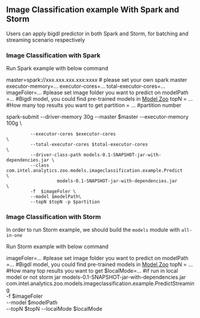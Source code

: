 ## Image Classification example With Spark and Storm

Users can apply bigdl predictor in both Spark and Storm, for batching and streaming scenario respectively

### Image Classification with Spark

Run Spark example with below command

master=spark://xxx.xxx.xxx.xxx:xxxx # please set your own spark master
executor-memory=...
executor-cores=...
total-executor-cores=...
imageFoler=...  #please set image folder you want to predict on
modelPath =... #Bigdl model, you could find pre-trained models in [Model Zoo](https://github.com/intel-analytics/analytics-zoo/tree/master/models)
topN = ... #How many top results you want to get
partition = ... #partition number

spark-submit --driver-memory 30g --master $master --executor-memory 100g                 \

             --executor-cores $executor-cores                                                      \
             --total-executor-cores $total-executor-cores                                              \
             --driver-class-path models-0.1-SNAPSHOT-jar-with-dependencies.jar \
             --class com.intel.analytics.zoo.models.imageclassification.example.Predict          \
                       models-0.1-SNAPSHOT-jar-with-dependencies.jar           \
             -f  $imageFoler \
             --model $modelPath\
             --topN $topN -p $partition

### Image Classification with Storm

In order to run Storm example, we should build the `models` module with `all-in-one`

Run Storm example with below command


imageFoler=...  #please set image folder you want to predict on
modelPath =... #Bigdl model, you could find pre-trained models in [Model Zoo](https://github.com/intel-analytics/analytics-zoo/tree/master/models)
topN = ... #How many top results you want to get
$localMode=... #if run in local model or not
storm jar   models-0.1-SNAPSHOT-jar-with-dependencies.jar \
            com.intel.analytics.zoo.models.imageclassification.example.PredictStreaming \
            -f  $imageFoler \
            --model $modelPath\
            --topN $topN
            --localMode $localMode 
